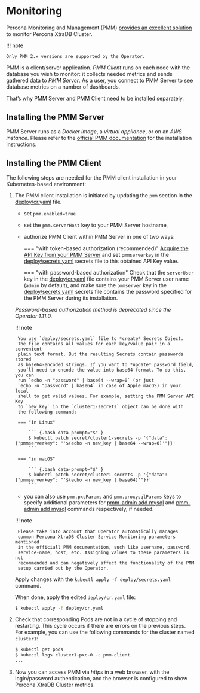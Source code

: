 # Monitoring

Percona Monitoring and Management (PMM) [provides an excellent
solution](https://www.percona.com/doc/percona-xtradb-cluster/LATEST/manual/monitoring.html#using-pmm)
to monitor Percona XtraDB Cluster.

!!! note

    Only PMM 2.x versions are supported by the Operator.

PMM is a client/server application. *PMM Client* runs on each node with the
database you wish to monitor: it collects needed metrics and sends gathered data
to *PMM Server*. As a user, you connect to PMM Server to see database metrics on
a number of dashboards.

That’s why PMM Server and PMM Client need to be installed separately.

## Installing the PMM Server

PMM Server runs as a *Docker image*, a *virtual appliance*, or on an *AWS instance*.
Please refer to the [official PMM documentation](https://www.percona.com/doc/percona-monitoring-and-management/2.x/setting-up/server/index.html)
for the installation instructions.

## Installing the PMM Client

The following steps are needed for the PMM client installation in your
Kubernetes-based environment:

1. The PMM client installation is initiated by updating the `pmm` section in the
    [deploy/cr.yaml](https://github.com/percona/percona-xtradb-cluster-operator/blob/main/deploy/cr.yaml)
    file.

    * set `pmm.enabled=true`

    * set the `pmm.serverHost` key to your PMM Server hostname,

    * authorize PMM Client within PMM Server in one of two ways:

        === "with token-based authorization (recommended)"
            <a name="operator-monitoring-client-token"></a>
            [Acquire the API Key from your PMM Server](https://docs.percona.com/percona-monitoring-and-management/details/api.html#api-keys-and-authentication)
            and set `pmmserverkey` in the
            [deploy/secrets.yaml](https://github.com/percona/percona-xtradb-cluster-operator/blob/main/deploy/secrets.yaml)
            secrets file to this obtained API Key value.

        === "with password-based authorization"
            Check that  the `serverUser` key in the
            [deploy/cr.yaml](https://github.com/percona/percona-xtradb-cluster-operator/blob/main/deploy/cr.yaml)
            file contains your PMM Server user name (`admin` by default), and
            make sure the `pmmserver` key in the
            [deploy/secrets.yaml](https://github.com/percona/percona-xtradb-cluster-operator/blob/main/deploy/secrets.yaml)
            secrets file contains the password specified for the PMM Server during
            its installation.

    *Password-based authorization method is deprecated since the Operator 1.11.0.*

    !!! note

        You use `deploy/secrets.yaml` file to *create* Secrets Object.
        The file contains all values for each key/value pair in a convenient
        plain text format. But the resulting Secrets contain passwords stored
        as base64-encoded strings. If you want to *update* password field,
        you’ll need to encode the value into base64 format. To do this, you can
        run `echo -n "password" | base64 --wrap=0` (or just
        `echo -n "password" | base64` in case of Apple macOS) in your local
        shell to get valid values. For example, setting the PMM Server API Key
        to `new_key` in the `cluster1-secrets` object can be done with
        the following command:

        === "in Linux"

            ``` {.bash data-prompt="$" }
            $ kubectl patch secret/cluster1-secrets -p '{"data":{"pmmserverkey": "'$(echo -n new_key | base64 --wrap=0)'"}}'
            ```

        === "in macOS"

            ``` {.bash data-prompt="$" }
            $ kubectl patch secret/cluster1-secrets -p '{"data":{"pmmserverkey": "'$(echo -n new_key | base64)'"}}'
            ```

    * you can also use `pmm.pxcParams` and `pmm.proxysqlParams` keys to
        specify additional parameters for [pmm-admin add mysql](https://www.percona.com/doc/percona-monitoring-and-management/2.x/setting-up/client/mysql.html#adding-mysql-service-monitoring) and
        [pmm-admin add mysql](https://www.percona.com/doc/percona-monitoring-and-management/2.x/setting-up/client/proxysql.html)
        commands respectively, if needed.

    !!! note

        Please take into account that Operator automatically manages
        common Percona XtraDB Cluster Service Monitoring parameters mentioned
        in the officiall PMM documentation, such like username, password,
        service-name, host, etc. Assigning values to these parameters is not
        recommended and can negatively affect the functionality of the PMM
        setup carried out by the Operator.

    Apply changes with the `kubectl apply -f deploy/secrets.yaml` command.

    When done, apply the edited `deploy/cr.yaml` file:

    ``` {.bash data-prompt="$" }
    $ kubectl apply -f deploy/cr.yaml
    ```

2. Check that corresponding Pods are not in a cycle of stopping and restarting.
    This cycle occurs if there are errors on the previous steps. For example,
    you can use the following commands for the cluster named `cluster1`:

    ``` {.bash data-prompt="$" }
    $ kubectl get pods
    $ kubectl logs cluster1-pxc-0 -c pmm-client
    ...
    ```

3. Now you can access PMM via *https* in a web browser, with the
    login/password authentication, and the browser is configured to show
    Percona XtraDB Cluster metrics.
